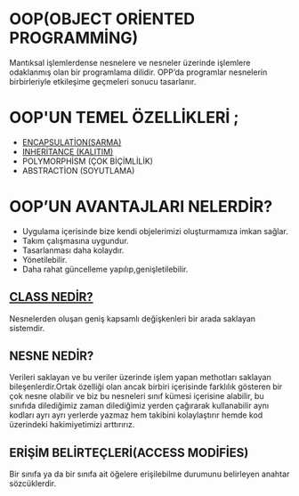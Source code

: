 # OOP(OBJECT ORİENTED PROGRAMMİNG)

Mantıksal işlemlerdense nesnelere ve nesneler üzerinde işlemlere odaklanmış olan bir programlama dilidir. OPP’da programlar nesnelerin birbirleriyle etkileşime geçmeleri sonucu tasarlanır.

# OOP'UN TEMEL ÖZELLİKLERİ ;

 * [ENCAPSULATİON(SARMA)](https://github.com/ezgiyaman/OOP/tree/master/OOP_Encapsulation)
 * [INHERİTANCE (KALITIM)](https://github.com/ezgiyaman/OOP/tree/master/OOP_Inheritance_2)
 * POLYMORPHİSM (ÇOK BİÇİMLİLİK)
 * ABSTRACTİON (SOYUTLAMA)

# OOP’UN AVANTAJLARI NELERDİR?
* Uygulama içerisinde bize kendi objelerimizi oluşturmamıza imkan sağlar.
* Takım çalışmasına uygundur.
* Tasarlanması daha kolaydır.
* Yönetilebilir.
* Daha rahat güncelleme yapılıp,genişletilebilir.

## [CLASS NEDİR?](https://github.com/ezgiyaman/OOP/tree/master/OOP_Class)

Nesnelerden oluşan geniş kapsamlı değişkenleri bir arada saklayan sistemdir. 

## NESNE NEDİR?

Verileri saklayan ve bu veriler üzerinde işlem yapan methotları saklayan bileşenlerdir.Ortak özelliği olan ancak birbiri içerisinde farklılık gösteren bir çok nesne olabilir ve biz bu nesneleri sınıf kümesi içerisine alabilir, bu sınıfıda dilediğimiz zaman dilediğimiz yerden çağırarak kullanabilir aynı kodları ayrı ayrı yerlerde yazmaz hem takibini kolaylaştırır hemde kod üzerindeki hakimiyetimizi arttırırız.

## ERİŞİM BELİRTEÇLERİ(ACCESS MODİFİES)

Bir sınıfa ya da bir sınıfa ait öğelere erişilebilme durumunu belirleyen anahtar sözcüklerdir.









